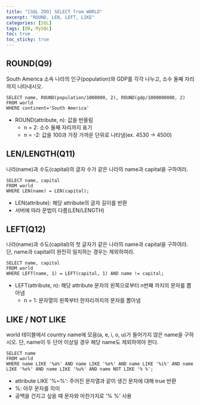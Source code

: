 ```yaml
---
title: "[SQL ZOO] SELECT from WORLD" 
excerpt: "ROUND, LEN, LEFT, LIKE"
categories: [SQL]
tags: [DB, MySQL]
toc: true
toc_sticky: true
---
```


## ROUND(Q9)
South America 소속 나라의 인구(population)와 GDP를 각각 나누고, 소수 둘째 자리까지 나타내시오.
```mysql
SELECT name, ROUND(population/1000000, 2), ROUND(gdp/1000000000, 2)
FROM world
WHERE continent='South America'
```
* ROUND(attribute, n): 값을 반올림
   * n = 2: 소수 둘째 자리까지 표기
   * n = -2: 값을 100과 가장 가까운 단위로 나타냄(ex. 4530 -> 4500)


## LEN/LENGTH(Q11)
나라(name)과 수도(capital)의 글자 수가 같은 나라의 name과 capital을 구하여라.
```mysql
SELECT name, capital
FROM world
WHERE LEN(name) = LEN(capital);
```
* LEN(attribute): 해당 attribute의 글자 길이를 반환
* 서버에 따라 문법이 다름(LEN/LENGTH)


## LEFT(Q12)
나라(name)과 수도(capital)의 첫 글자가 같은 나라의 name과 capital을 구하여라. 단, name과 capital이 완전히 일치하는 경우는 제외하여라.
```mysql
SELECT name, capital
FROM world
WHERE LEFT(name, 1) = LEFT(capital, 1) AND name != capital;
```
* LEFT(attribute, n): 해당 attribute 문자의 왼쪽으로부터 n번째 까지의 문자를 뽑아냄
   * n = 1: 문자열의 왼쪽부터 한자리까지의 문자를 뽑아냄


## LIKE / NOT LIKE
world 테이블에서 country name에 모음(a, e, i, o, u)가 들어가지 않은 name을 구하시오. 단, name이 두 단어 이상일 경우 해당 name도 제외하여야 한다.
```mysql
SELECT name
FROM world
WHERE name LIKE '%a%' AND name LIKE '%e%' AND name LIKE '%i%' AND name LIKE '%o%' AND name LIKE '%u%' AND name NOT LIKE '% %';
```
* attribute LIKE '%~%': 주어진 문자열과 같이 생긴 문자에 대해 true 반환
* %: 아무 문자를 의미
* 공백을 건지고 싶을 때 문자와 마찬가지로 '% %' 사용